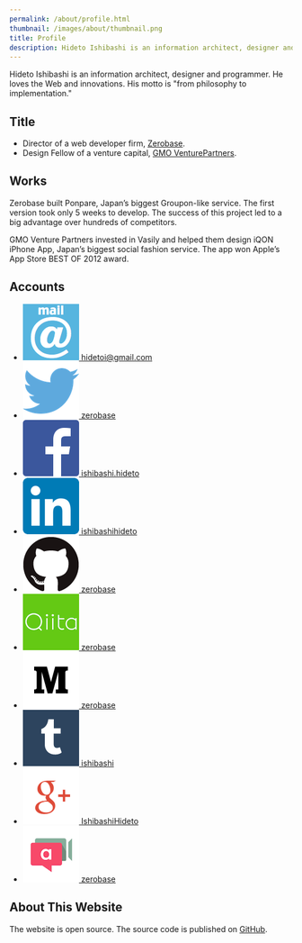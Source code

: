 ```yaml
---
permalink: /about/profile.html
thumbnail: /images/about/thumbnail.png
title: Profile
description: Hideto Ishibashi is an information architect, designer and programmer. He loves the Web and innovations. His motto is "from philosophy to implementation."
---
```


Hideto Ishibashi is an information architect, designer and programmer. He loves the Web and innovations. His motto is "from philosophy to implementation."


## Title

- Director of a web developer firm, [Zerobase](http://zerobase.jp).
- Design Fellow of a venture capital, [GMO VenturePartners](http://www.gmo-vp.com).


## Works

Zerobase built Ponpare, Japan’s biggest Groupon-like service. The first version took only 5 weeks to develop. The success of this project led to a big advantage over hundreds of competitors.

GMO Venture Partners invested in Vasily and helped them design iQON iPhone App, Japan’s biggest social fashion service. The app won Apple’s App Store BEST OF 2012 award.


## Accounts

<ul class="external link">
  <li><a href="mailto:hidetoi@gmail.com"><img alt="email" src="/images/about/mail_icon.png" width="100" height="100"> hidetoi@gmail.com</a></li>
  <li><a href="https://twitter.com/zerobase"><img alt="Twitter" src="/images/about/Twitter_logo_blue.png" width="100" height="100"> zerobase</a></li>
  <li><a href="https://www.facebook.com/ishibashi.hideto"><img alt="Facebook" src="/images/about/FB-f-Logo__blue_100.png" width="100" height="100"> ishibashi.hideto</a></li>
  <li><a href="http://jp.linkedin.com/in/ishibashihideto"><img alt="LinkedIn" src="/images/about/LinkedIn-InBug-2CRev.png" width="100" height="100"> ishibashihideto</a></li>
  <li><a href="https://github.com/zerobase"><img alt="GitHub" src="/images/about/GitHub-Mark.png" width="100" height="100"> zerobase</a></li>
  <li><a href="http://qiita.com/zerobase"><img alt="Qiita" src="/images/about/Qiita.png" width="100" height="100"> zerobase</a></li>
  <li><a href="http://medium.com/@zerobase/"><img alt="Medium" src="/images/about/Medium-logo-dark100.png" width="100" height="100"> zerobase</a></li>
  <li><a href="http://ishibashi.tumblr.com/"><img alt="Tumblr" src="/images/about/tumblr_logo_white_blue.png" width="100" height="100"> ishibashi</a></li>
  <li><a href="https://plus.google.com/+IshibashiHideto"><img alt="Google+" src="/images/about/g+icon.png" width="100" height="100"> IshibashiHideto</a></li>
  <li><a href="https://appear.in/zerobase"><img alt="appear.in" src="/images/about/logo-appear.in.png" width="100" height="100"> zerobase</a></li>
</ul>


## About This Website

The website is open source. The source code is published on [GitHub](https://github.com/zerobase/zerobase.github.io).
